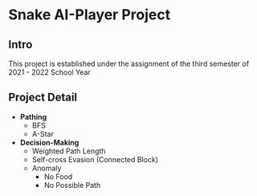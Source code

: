 # Snake AI-Player Project

## Intro
This project is established under the assignment of the third semester of 2021 - 2022 School Year

## Project Detail
* **Pathing**
    * BFS
    * A-Star
* **Decision-Making**
    * Weighted Path Length
    * Self-cross Evasion (Connected Block)
    * Anomaly
        * No Food 
        * No Possible Path 